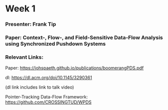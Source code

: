 
# Week 1

### Presenter: Frank Tip

### Paper: Context-, Flow-, and Field-Sensitive Data-Flow Analysis using Synchronized Pushdown Systems

### Relevant Links:

Paper: https://johspaeth.github.io/publications/boomerangPDS.pdf

dl: https://dl.acm.org/doi/10.1145/3290361

(dl link includes link to talk video)

Pointer-Tracking Data-Flow Framework: https://github.com/CROSSINGTUD/WPDS


